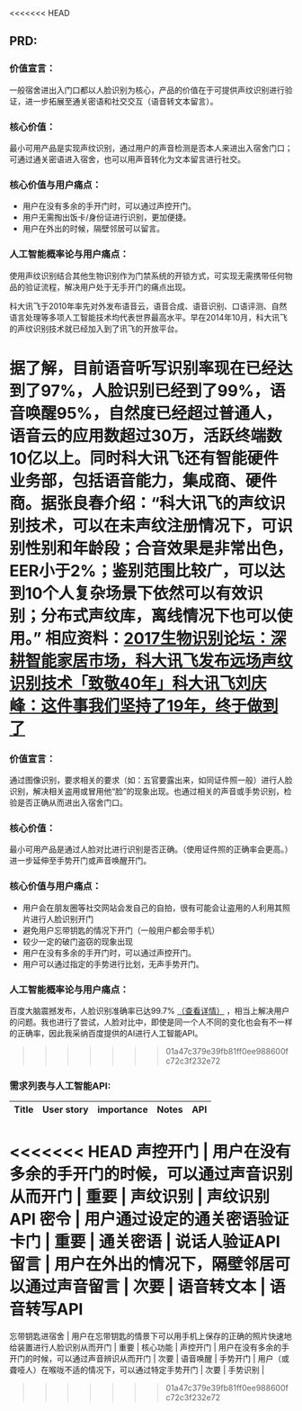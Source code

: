 <<<<<<< HEAD
## PRD:
### 价值宣言：
一般宿舍进出入门口都以人脸识别为核心，产品的价值在于可提供声纹识别进行验证，进一步拓展至通关密语和社交交互（语音转文本留言）。
### 核心价值：
最小可用产品是实现声纹识别，通过用户的声音检测是否本人来进出入宿舍门口；可通过通关密语进入宿舍，也可以用声音转化为文本留言进行社交。
### 核心价值与用户痛点：
- 用户在没有多余的手开门时，可以通过声控开门。
- 用户无需掏出饭卡/身份证进行识别，更加便捷。
- 用户在外出的时候，隔壁邻居可以留言。
### 人工智能概率论与用户痛点：
使用声纹识别结合其他生物识别作为门禁系统的开锁方式，可实现无需携带任何物品的验证流程，解决用户处于无手开门的痛点出现。

科大讯飞于2010年率先对外发布语音云，语音合成、语音识别、口语评测、自然语言处理等多项人工智能技术均代表世界最高水平。早在2014年10月，科大讯飞的声纹识别技术就已经加入到了讯飞的开放平台。

据了解，目前语音听写识别率现在已经达到了97%，人脸识别已经到了99%，语音唤醒95%，自然度已经超过普通人，语音云的应用数超过30万，活跃终端数10亿以上。同时科大讯飞还有智能硬件业务部，包括语音能力，集成商、硬件商。据张良春介绍：“科大讯飞的声纹识别技术，可以在未声纹注册情况下，可识别性别和年龄段；合音效果是非常出色，EER小于2%；鉴别范围比较广，可以达到10个人复杂场景下依然可以有效识别；分布式声纹库，离线情况下也可以使用。”
相应资料：[2017生物识别论坛：深耕智能家居市场，科大讯飞发布远场声纹识别技术](https://baijiahao.baidu.com/s?id=1577429457128771788&wfr=spider&for=pc)[「致敬40年」科大讯飞刘庆峰：这件事我们坚持了19年，终于做到了](https://baijiahao.baidu.com/s?id=1620427567388903097&wfr=spider&for=pc)
=======
### 价值宣言：
通过图像识别，要求相关的要求（如：五官要露出来，如同证件照一般）进行人脸识别，解决相关盗用或冒用他“脸”的现象出现。也通过相关的声音或手势识别，检验是否正确从而进出入宿舍门口。
### 核心价值：
最小可用产品是通过人脸对比进行识别是否正确。（使用证件照的正确率会更高。）进一步延伸至手势开门或声音唤醒开门。
### 核心价值与用户痛点：
- 用户会在朋友圈等社交网站会发自己的自拍，很有可能会让盗用的人利用其照片进行人脸识别开门
- 避免用户忘带钥匙的情况下开门（一般用户都会带手机）
- 较少一定的破门盗窃的现象出现
- 用户在没有多余的手开门时，可以通过声控开门。
- 用户可以通过指定的手势进行比划，无声手势开门。
### 人工智能概率论与用户痛点：

百度大脑震撼发布，人脸识别准确率已达99.7% [（查看详情）](http://www.techweb.com.cn/data/2016-09-01/2384430.shtml) ，相当上解决用户的问题。我也进行了尝试，人脸对比中，即使是同一个人不同的变化也会有不一样的正确率，因此我采纳百度提供的AI进行人工智能API。
>>>>>>> 01a47c379e39fb81ff0ee988600fc72c3f232e72

### 需求列表与人工智能API:

Title | User story | importance | Notes | API
---|---|--------|------|-----
<<<<<<< HEAD
声控开门 | 用户在没有多余的手开门的时候，可以通过声音识别从而开门 | 重要 | 声纹识别 | 声纹识别API
密令 | 用户通过设定的通关密语验证卡门 | 重要 | 通关密语 | 说话人验证API
留言 | 用户在外出的情况下，隔壁邻居可以通过声音留言 | 次要 | 语音转文本 | 语音转写API
=======
 忘带钥匙进宿舍 | 用户在忘带钥匙的情景下可以用手机上保存的正确的照片快速地给装置进行人脸识别从而开门 | 重要 | 核心功能 | 
声控开门 | 用户在没有多余的手开门的时候，可以通过声音辨识从而开门 | 次要 | 语音唤醒 |
手势开门 | 用户（或聋哑人）在喉咙不适的情况下，可以通过特定手势开门 | 次要 | 手势识别 |
>>>>>>> 01a47c379e39fb81ff0ee988600fc72c3f232e72

